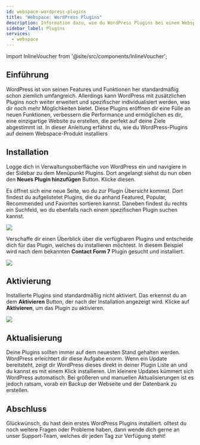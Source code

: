 ```yaml
---
id: webspace-wordpress-plugins
title: "Webspace: WordPress Plugins"
description: Information dazu, wie du WordPress Plugins bei einem Webspace Produkt von ZAP-Hosting installierst  - ZAP-Hosting.com Dokumentation
sidebar_label: Plugins
services:
  - webspace
---
```


import InlineVoucher from '@site/src/components/InlineVoucher';

## Einführung

WordPress ist von seinen Features und Funktionen her standardmäßig schon ziemlich umfangreich. Allerdings kann WordPress mit zusätzlichen Plugins noch weiter erweitert und spezifischer individualisiert werden, was dir noch mehr Möglichkeiten bietet. Diese Plugins eröffnen dir eine Fülle an neuen Funktionen, verbessern die Performance und ermöglichen es dir, eine einzigartige Website zu erstellen, die perfekt auf deine Ziele abgestimmt ist. In dieser Anleitung erfährst du, wie du WordPress-Plugins auf deinem Webspace-Produkt installiers

## Installation

Logge dich in Verwaltungsoberfläche von WordPress ein und navigiere in der Sidebar zu dem Menüpunkt Plugins. Dort angelangt siehst du nun oben den **Neues Plugin hinzufügen** Button. Klicke diesen.

Es öffnet sich eine neue Seite, wo du zur Plugin Übersicht kommst. Dort findest du aufgelistetet Plugins, die du anhand Featured, Popular, Recommended und Favorites sortieren kannst. Daneben findest du rechts ein Suchfeld, wo du ebenfalls nach einem spezifischen Plugin suchen kannst. 

![](https://screensaver01.zap-hosting.com/index.php/s/KwndcojKwB8DeSp/download)

Verschaffe dir einen Überblick über die verfügbaren Plugins und entscheide dich für das Plugin, welches du installieren möchtest. In diesem Beispiel wird nach dem bekannten **Contact Form 7** Plugin gesucht und installiert.

![](https://screensaver01.zap-hosting.com/index.php/s/ygm2P4yMpiiZDFY/download)

## Aktivierung

Installierte Plugins sind standardmäßig nicht aktiviert. Das erkennst du an dem **Aktivieren** Button, der nach der Installation angezeigt wird. Klicke auf **Aktivieren**, um das Plugin zu aktivieren.

![](https://screensaver01.zap-hosting.com/index.php/s/ng8XrowDxgrCeSK/download)

## Aktualisierung

Deine Plugins sollten immer auf dem neuesten Stand gehalten werden. WordPress erleichtert dir diese Aufgabe enorm. Wenn ein Update bereitsteht, zeigt dir WordPress dieses direkt in deiner Plugin Liste an und du kannst es mit einem Klick installieren. Um kleinere Updates kümmert sich WordPress automatisch. Bei größeren und manuellen Aktualisierungen ist es jedoch ratsam, vorab ein Backup der Webseite und der Datenbank zu erstellen. 

## Abschluss

Glückwünsch, du hast dein erstes WordPress Plugins installiert. olltest du noch weitere Fragen oder Probleme haben, dann wende dich gerne an unser Support-Team, welches dir jeden Tag zur Verfügung steht! 

<InlineVoucher />

